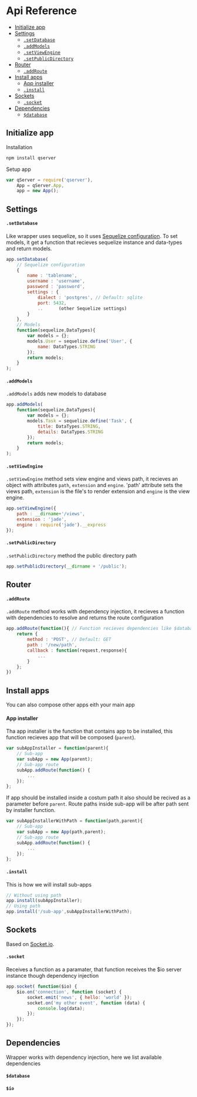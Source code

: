 Api Reference
=============

- [Initialize app](#initialize-app)
- [Settings](#settings)
    - [`.setDatabase`](#setdatabase)
    - [`.addModels`](#addModels)
    - [`.setViewEngine`](#setviewengine)
    - [`.setPublicDirectory`](#setpublicdirectory)
- [Router](#router)
    - [`.addRoute`](#addroute)
- [Install apps](#install-apps)
    - [App installer](#app-installer)
    - [`.install`](#install)
- [Sockets](#sockets)
    - [`.socket`](#socket)
- [Dependencies](#dependencies)
    - [`$database`](#database)

## Initialize app
Installation
```bash
npm install qserver
```
Setup app
```js
var qServer = require('qserver'),
    App = qServer.App,
    app = new App();
```

## Settings
#### `.setDatabase`
Like wrapper uses sequelize, so it uses [Sequelize configuration](http://sequelizejs.com/docs/1.7.8/usage#basics).
To set models, it get a function that recieves sequelize instance and data-types and return models.
```js
app.setDatabase(
    // Sequelize configuration
    {
        name : 'tablename',
        username : 'username',
        password : 'password',
        settings : {
            dialect : 'postgres', // Default: sqlite
            port: 5432,
            ..      (other Sequelize settings)
        }
    },
    // Models
    function(sequelize,DataTypes){
        var models = {};
        models.User = sequelize.define('User', {
            name: DataTypes.STRING
        });
        return models;
    }
);
```
#### `.addModels`
`.addModels` adds new models to database
```js
app.addModels(
    function(sequelize,DataTypes){
        var models = {};
        models.Task = sequelize.define('Task', {
            title: DataTypes.STRING,
            details: DataTypes.STRING
        });
        return models;
    }
);
```

#### `.setViewEngine`
`.setViewEngine`  method sets view engine and views path, it recieves an object with attributes `path`, `extension` and `engine`.
'path' attribute sets the views path, `extension` is the file's to render extension and `engine` is the view engine.
```js
app.setViewEngine({
    path : __dirname+'/views',
    extension : 'jade',
    engine : require('jade').__express
});
```
#### `.setPublicDirectory`
`.setPublicDirectory`  method the public directory path
```js
app.setPublicDirectory(__dirname + '/public');
```

## Router
#### `.addRoute`
`.addRoute` method works with dependency injection, it recieves a function with dependencies to resolve and returns the route configuration
```js
app.addRoute(function(){ // Function recieves dependencies like $database
    return {   
        method : 'POST', // Default: GET
        path : '/new/path',
        callback : function(request,response){
            ...
        }
    };
})
```

## Install apps
You can also compose other apps eith your main app
#### App installer
Tha app installer is the function that contains app to be installed, this function recieves app that will be composed (`parent`).
```js
var subAppInstaller = function(parent){
    // Sub-app
    var subApp = new App(parent);
    // Sub-app route
    subApp.addRoute(function() {
        ...
    });
};
```
If app should be installed inside a costum path it also should be recived as a parameter before `parent`. Route paths inside sub-app will be after path sent by installer function.
```js
var subAppInstallerWithPath = function(path,parent){
    // Sub-app
    var subApp = new App(path,parent);
    // Sub-app route
    subApp.addRoute(function() {
        ...
    });
};
```

#### `.install`
This is how we will install sub-apps
```js
// Without using path
app.install(subAppInstaller);
// Using path
app.install('/sub-app',subAppInstallerWithPath);
```

## Sockets
Based on [Socket.io](http://socket.io/docs/).
#### `.socket`
Receives a function as a paramater, that function receives the $io server instance though dependency injection
```js
app.socket( function($io) {
    $io.on('connection', function (socket) {
        socket.emit('news', { hello: 'world' });
        socket.on('my other event', function (data) {
            console.log(data);
        });
    }); 
});
```

## Dependencies
Wrapper works with dependency injection, here we list available dependencies
#### `$database`
#### `$io`
